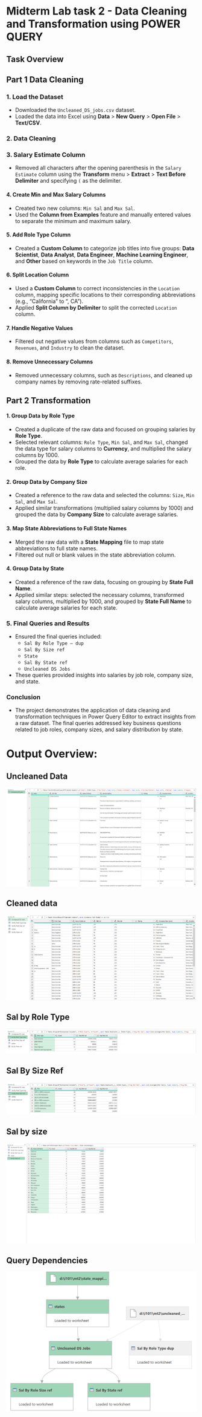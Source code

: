 # Midterm Lab task 2 - Data Cleaning and Transformation using POWER QUERY

## Task Overview

## Part 1 Data Cleaning

### 1. Load the Dataset
- Downloaded the `Uncleaned_DS_jobs.csv` dataset.
- Loaded the data into Excel using **Data** > **New Query** > **Open File** > **Text/CSV**.

### 2. Data Cleaning

### 3. **Salary Estimate Column**
- Removed all characters after the opening parenthesis in the `Salary Estimate` column using the **Transform** menu > **Extract** > **Text Before Delimiter** and specifying `(` as the delimiter.

#### 4. **Create Min and Max Salary Columns**
- Created two new columns: `Min Sal` and `Max Sal`.
- Used the **Column from Examples** feature and manually entered values to separate the minimum and maximum salary.

#### 5. **Add Role Type Column**
- Created a **Custom Column** to categorize job titles into five groups: **Data Scientist**, **Data Analyst**, **Data Engineer**, **Machine Learning Engineer**, and **Other** based on keywords in the `Job Title` column.

#### 6. **Split Location Column**
- Used a **Custom Column** to correct inconsistencies in the `Location` column, mapping specific locations to their corresponding abbreviations (e.g., “California” to “, CA”).
- Applied **Split Column by Delimiter** to split the corrected `Location` column.

#### 7. **Handle Negative Values**
- Filtered out negative values from columns such as `Competitors`, `Revenues`, and `Industry` to clean the dataset.

#### 8. **Remove Unnecessary Columns**
- Removed unnecessary columns, such as `Descriptions`, and cleaned up company names by removing rate-related suffixes.

## Part 2 Transformation 

#### 1. **Group Data by Role Type**
- Created a duplicate of the raw data and focused on grouping salaries by **Role Type**.
- Selected relevant columns: `Role Type`, `Min Sal`, and `Max Sal`, changed the data type for salary columns to **Currency**, and multiplied the salary columns by 1000.
- Grouped the data by **Role Type** to calculate average salaries for each role.

#### 2. **Group Data by Company Size**
- Created a reference to the raw data and selected the columns: `Size`, `Min Sal`, and `Max Sal`.
- Applied similar transformations (multiplied salary columns by 1000) and grouped the data by **Company Size** to calculate average salaries.

#### 3. **Map State Abbreviations to Full State Names**
- Merged the raw data with a **State Mapping** file to map state abbreviations to full state names.
- Filtered out null or blank values in the state abbreviation column.

#### 4. **Group Data by State**
- Created a reference of the raw data, focusing on grouping by **State Full Name**.
- Applied similar steps: selected the necessary columns, transformed salary columns, multiplied by 1000, and grouped by **State Full Name** to calculate average salaries for each state.

### 5. Final Queries and Results
- Ensured the final queries included:
  - `Sal By Role Type – dup`
  - `Sal By Size ref`
  - `State`
  - `Sal By State ref`
  - `Uncleaned DS Jobs`
- These queries provided insights into salaries by job role, company size, and state.

### Conclusion
- The project demonstrates the application of data cleaning and transformation techniques in Power Query Editor to extract insights from a raw dataset. The final queries addressed key business questions related to job roles, company sizes, and salary distribution by state.

# Output Overview:

## Uncleaned Data
![Uncleaned Data](IMAGE/Uncleaned%20Data.PNG)

## Cleaned data
![Cleaned Data](IMAGE/Cleaned%20Data.PNG)

## Sal by Role Type
![Sal By Role Type](IMAGE/Sal%20By%20Role%20Type%20dup.PNG)

## Sal By Size Ref
![Sal By Size Ref](IMAGE/Sal%20By%20Role%20Size%20ref.PNG)

## Sal by size
![Sal By State Ref](IMAGE/Sal%20By%20State%20ref.PNG)

## Query Dependencies
![Query Dependencies](IMAGE/Query%20Dependencies.PNG)
